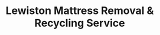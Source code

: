 ---
layout: location.njk
title: "Lewiston Mattress Removal & Recycling Service"
description: "Lewiston mattress recycling with 1M+ mattresses recycled nationwide. Next-day pickup  100% recycling guaranteed. Serving Maine's former mill city with healthcare and manufacturing scheduling."
permalink: /mattress-removal/maine/lewiston/
city: Lewiston
state: Maine
stateAbbreviation: ME
stateSlug: maine
tier: 2
coordinates:
  lat: 44.1004
  lng: -70.2148
pricing:
  startingPrice: 125
  single: 125
  queen: 155
  king: 180
  boxSpring: 30
neighborhoods:
  - name: Downtown
    zipCodes: [04240]
  - name: Tree Streets
    zipCodes: [04240]
  - name: Hillview
    zipCodes: [04240]
  - name: Montello
    zipCodes: [04240]
  - name: New Auburn
    zipCodes: [04240]
  - name: Sabattus Street
    zipCodes: [04240]
  - name: College Street
    zipCodes: [04240]
  - name: Lisbon Street
    zipCodes: [04240]
  - name: Pine Street
    zipCodes: [04240]
  - name: Bates College Area
    zipCodes: [04240]
  - name: Kennedy Park
    zipCodes: [04240]
  - name: Riverside
    zipCodes: [04240]
  - name: Webster
    zipCodes: [04240]
  - name: Marcotte
    zipCodes: [04240]
  - name: McMahon
    zipCodes: [04240]
  - name: Lewiston Junction
    zipCodes: [04240]
  - name: Little Canada
    zipCodes: [04240]
  - name: Scanton Street
    zipCodes: [04240]
zipCodes: [04240]
recyclingPartners:
  - City of Lewiston Public Works
  - Auburn-Lewiston Regional Waste
  - Androscoggin County Recycling
  - Twin City Waste Management
localRegulations: "Lewiston residents can schedule bulk pickup through city services or coordinate with Auburn-Lewiston waste management during regular collection days. We provide door-to-door pickup anytime with guaranteed 100% mattress recycling."
nearbyCities:
  - name: Auburn
    slug: auburn
    distance: 2
    isSuburb: true
  - name: Portland
    slug: portland
    distance: 35
    isSuburb: false
  - name: Augusta
    slug: augusta
    distance: 30
    isSuburb: false
reviews:
  count: 318
  featured:
    - text: "Parents visiting = panic cleaning mode! Central Maine Medical shifts made disposal impossible, but these folks saved me. Wednesday pickup between my double shifts was clutch."
      author: "Michelle L."
      neighborhood: "Downtown"
    - text: "Academic transitions create surprising logistical challenges. Three graduating seniors left mattresses, summer break looming, limited time to coordinate removal. Extremely professional service that understood our tight deadline and campus constraints."
      author: "Prof. David K."
      neighborhood: "Bates College Area"
    - text: "Procrastination champion here. Spare room became storage hell for months. One call, boom, problem solved."
      author: "Karen & Mike R."
      neighborhood: "Tree Streets"
faqs:
  - question: "Do you guarantee 100% recycling for every Lewiston mattress?"
    answer: "Yes! We maintain 100% recycling rate across 1+ million mattresses nationwide over 13+ years. Every Lewiston mattress goes to certified facilities where springs become construction materials, foam becomes carpet padding, and fabrics enter textile recycling streams."
  - question: "How fast can you schedule pickup throughout Lewiston areas?"
    answer: "Next-day service covers all Lewiston neighborhoods, from downtown mill districts to Tree Streets residential areas and Bates College vicinity. We coordinate efficiently around healthcare worker shifts and college schedules."
  - question: "Can you work with Lewiston's healthcare and college schedules?"
    answer: "Absolutely! Our 13+ years serving college towns means understanding academic calendars, healthcare worker rotations, and mill city employment patterns. We coordinate with Central Maine Medical staff and Bates College for convenient service timing."
  - question: "What's included in Lewiston's $125 starting price?"
    answer: "Complete service includes pickup, city-compliant disposal, transportation, and guaranteed 100% recycling. Additional charges apply for stairs ($10/flight) or carries over 75 feet. No landfill waste ever."
  - question: "Do you coordinate with Lewiston's healthcare and college community schedules?"
    answer: "Yes! We understand Maine's college town dynamics including Bates College academic calendar, Central Maine Medical facility schedules, and working family needs. Our team provides flexible scheduling for busy professionals and families throughout this historic mill city."
  - question: "How does your service differ from city bulk pickup and regional waste management?"
    answer: "Unlike city bulk pickup's scheduled collection days and regional waste coordination requirements, our specialized service offers convenient next-day pickup with guaranteed 100% recycling - no advance scheduling, coordination with municipal collection, or timing restrictions."
  - question: "Are you licensed for Lewiston disposal and recycling operations?"
    answer: "Yes, we maintain full licensing for Lewiston operations and work exclusively with approved facilities. Unlike basic municipal services that may use standard disposal methods, we guarantee every mattress reaches certified recycling facilities, supporting Maine's environmental values with our proven 1+ million mattress recycling track record."
  - question: "Can you coordinate with healthcare workers and college staff?"
    answer: "Definitely! Our college town expertise includes scheduling with healthcare professionals managing shift demands, college staff balancing academic calendars, and families managing work-life balance in Maine's historic mill city. We provide reliable service matching professional needs."
schema:
  "@context": "https://schema.org"
  "@type": "LocalBusiness"
  "name": "A Bedder World Lewiston"
  "address":
    "@type": "PostalAddress"
    "addressLocality": "Lewiston"
    "addressRegion": "Maine"
    "addressCountry": "US"
  "geo":
    "@type": "GeoCoordinates"
    "latitude": 44.1004
    "longitude": -70.2148
  "telephone": "720-263-6094"
  "priceRange": "$125-$180"
  "serviceArea": "Lewiston, Maine"
  "aggregateRating":
    "@type": "AggregateRating"
    "ratingValue": "4.9"
    "reviewCount": "318"
pageContent:
  heroDescription: "Professional mattress removal throughout Maine's historic mill city. Next-day pickup from downtown to Tree Streets and across all Lewiston neighborhoods. Coordinated scheduling for healthcare workers, college staff, and working families. Backed by 1M+ mattresses recycled nationwide."
  aboutService: |
    <p>Lewiston's unique blend of healthcare facilities, college life, and working families requires mattress pickup scheduling that accommodates diverse professional demands. Our service spans this historic mill city from downtown healthcare districts to Tree Streets family neighborhoods and Bates College areas, streamlining mattress removal for Maine's second-largest city with its distinctive educational and medical employment base.</p>
    
    <p>Nearly 1,300 Lewiston customers have selected our reliable service over city bulk pickup scheduling requirements. From clearing Central Maine Medical staff housing during shift rotations to helping Bates College manage academic transitions and assisting working families during home improvements, our pickup coordination works smoothly with this college town's unique healthcare facility schedules and academic calendar demands.</p>
    
    <p>Every mattress undergoes 100% recycling through certified facilities - avoiding regional waste management limitations entirely. Springs become construction materials, foam transforms into carpet padding, and fabrics enter textile recycling streams. This environmental stewardship reflects Lewiston's community values and Maine's environmental commitment, reinforced by our 1+ million mattress recycling achievement nationwide.</p>
  serviceAreasIntro: "Across Lewiston's historic neighborhoods from downtown mill districts to Tree Streets residential areas and Bates College vicinity throughout Maine's distinguished educational and healthcare city, our service network encompasses all residential zones:"
  regulationsCompliance: "Licensed Lewiston waste haulers providing specialized mattress recycling, we coordinate within municipal collection systems and Auburn-Lewiston regional waste management schedules. While city bulk pickup requires scheduled collection coordination and regional waste mandates specific timing, our service offers immediate next-day pickup with transparent pricing and guaranteed 100% recycling through certified facilities - eliminating collection scheduling requirements, regional coordination, and municipal timing constraints."
  environmentalImpact: |
    <p>College town mattress waste from healthcare worker housing changes, student transitions, and working family upgrades creates considerable disposal volume, yet our recycling-first approach eliminates all Lewiston mattresses from regional waste and landfill disposal. Contributing to our 1+ million mattresses recycled nationwide throughout 13+ years, every Lewiston pickup supports environmental protection through comprehensive materials recovery reinforcing healthcare industry sustainability initiatives and educational community environmental responsibility.</p>
    
    <p>Strategic partnerships convert Lewiston mattresses into productive materials - steel springs support Maine's construction development projects, memory foam becomes underlay for healthcare and educational facilities, while fabric components join textile recycling networks. This methodology aligns with Central Maine Medical and Bates College sustainability objectives while supporting Androscoggin County environmental programs and responsible college town waste management reflecting Lewiston's role as Maine's distinguished educational and healthcare center.</p>
    
    <p>Healthcare professionals, college staff, mill city families, and residents throughout Lewiston neighborhoods benefit from mattress disposal maintaining materials in productive circulation rather than consuming regional waste capacity. Our environmental responsibility supports community educational excellence objectives and healthcare leadership while advancing sustainable practices honoring Lewiston's position as Maine's premier college town and healthcare employment center.</p>
  howItWorksScheduling: "Service coordination adapts to Lewiston's educational calendar - accommodating Central Maine Medical facility schedules, Bates College academic timing, working family needs, and community activities while maintaining professional service standards and facility access requirements throughout Maine's distinguished mill city educational and healthcare center."
  howItWorksService: "Our skilled team manages Lewiston's college town dynamics expertly - from healthcare facility coordination to academic institution logistics and residential neighborhood service throughout Androscoggin County's distinguished educational and healthcare employment center."
  howItWorksDisposal: "Every Lewiston mattress advances our 1+ million recycling milestone through systematic materials separation procedures. Springs, foam, and fabrics receive certified facility processing, converting college town community waste into productive new materials rather than regional waste burden - supporting Lewiston's educational excellence objectives and nationwide sustainability progress through responsible mill city stewardship."
  sidebarStats:
    mattressesRemoved: "1,312"
---